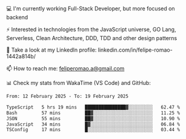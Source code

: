💻 I'm currently working Full-Stack Developer, but more focused on backend

⚡ Interested in technologies from the JavaScript universe, GO Lang, Serverless, Clean Architecture, DDD, TDD and other design patterns

👥 Take a look at my LinkedIn profile: linkedin.com/in/felipe-romao-1442a814b/

📫 How to reach me: feliperomao.a@gmail.com

📊 Check my stats from WakaTime (VS Code) and GitHub:

<!--START_SECTION:waka-->

```txt
From: 12 February 2025 - To: 19 February 2025

TypeScript   5 hrs 19 mins   ███████████████▓░░░░░░░░░   62.47 %
Bash         57 mins         ██▓░░░░░░░░░░░░░░░░░░░░░░   11.25 %
JSON         55 mins         ██▓░░░░░░░░░░░░░░░░░░░░░░   10.90 %
JavaScript   34 mins         █▓░░░░░░░░░░░░░░░░░░░░░░░   06.84 %
TSConfig     17 mins         █░░░░░░░░░░░░░░░░░░░░░░░░   03.44 %
```

<!--END_SECTION:waka-->

